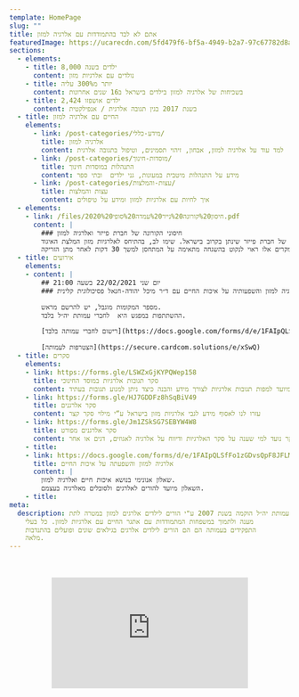 ```yaml
---
template: HomePage
slug: ""
title: אתם לא לבד בהתמודדות עם אלרגיה למזון
featuredImage: https://ucarecdn.com/5fd479f6-bf5a-4949-b2a7-97c67782d8ad/
sections:
  - elements:
    - title: 8,000 ילדים בשנה
      content: נולדים עם אלרגיות מזון
    - title: יותר מ300% עליה
      content: בשכיחות של אלרגיה למזון בילדים בישראל ב16 שנים אחרונות
    - title: 2,424 ילדים אושפזו
      content: בשנת 2017 בגין תגובה אלרגית / אנפילקטית
  - title: החיים עם אלרגיה למזון
    elements:
      - link: /post-categories/מידע-כללי/
        title: אלרגיה למזון
        content: למד עוד על אלרגיה למזון, אבחון, זיהוי תסמינים, וטיפול בתגובה אלרגית
      - link: /post-categories/מוסדות-חינוך/
        title: התנהלות במוסדות חינוך
        content: מידע על התנהלות מיטבית במעונות, גני ילדים  ובתי ספר
      - link: /post-categories/עצות-והמלצות/
        title: עצות והמלצות
        content: איך לחיות עם אלרגיות למזון וּמידע על טיפולים
  - elements:
    - link: /files/2020%20חיסון%20קורונה%20נייר%20עמדה%20סופי.pdf
      content: |
        ### חיסוני הקורונה של חברת פייזר ואלרגיה למזון
        מצורף נייר העמדה של איגוד הרופאים האלרגולוגים המתייחס לחיסון של חברת פייזר שינתן בקרוב בישראל. שימו לב, בהתיחס לאלרגיות מזון המלצת האיגוד:  
        במטופלים עם רקע אלרגי למזון, אלרגנים נשאפים, חרקים, לטקס וכיוב' יש המלצה לקבל את החיסון. במקרים אלו ראוי לנקוט בהשגחה מתאימה על המתחסן למשך 30 דקות לאחר מתן הזריקה.
  - title: אירועים
    elements:
    - content: |
        ## יום שני 22/02/2021 בשעה 21:00
        ### מפגש בנושא אלרגיה למזון והשפעותיה על איכות החיים עם ד״ר מיכל יהודה-חנאל פסיכולוגית קלינית

        מספר המקומות מוגבל, יש להרשם מראש.  
        ההשתתפות במפגש היא  לחברי עמותת יה״ל בלבד.

        [רישום לחברי עמותה בלבד](https://docs.google.com/forms/d/e/1FAIpQLSeR7WRHtzqzdN0Y368_EOStRcgpoXMusK2pl1TZkboyUCY_Uw/viewform?usp=sf_link)

        [הצטרפות לעמותה](https://secure.cardcom.solutions/e/xSwQ)
  - title: סקרים
    elements:
    - link: https://forms.gle/LSWZxGjKYPQWep158
      title: סקר תגובות אלרגיות במוסד החינוכי
      content: סקר זה מיועד למפות תגובות אלרגיות לצורך מידע והבנה כיצד ניתן למנוע תגובות בעתיד
    - link: https://forms.gle/HJ7GDDFz8hSqBiV49
      title: סקר אלרגנים
      content: עזרו לנו לאסוף מידע לגבי אלרגיות מזון בישראל ע“י מילוי סקר קצר
    - link: https://forms.gle/Jm1ZSkSG7SEBYW4W8
      title: סקר אלרגנים מפורט
      content: הסקר נועד למי שענה על סקר האלרגיות ודיווח על אלרגיה לאגוזים, דגים או אחר
    - title:
    - link: https://docs.google.com/forms/d/e/1FAIpQLSfFo1zGDvsQpF8JFLMoGtKKy-zwMiPkHlmpvBQRbiaOCPeBjg/viewform?vc=0&c=0&w=1&flr=0
      title: אלרגיה למזון והשפעתה על איכות החיים
      content: |
        שאלון אנונימי בנושא איכות חיים ואלרגיה למזון.  
        השאלון מיועד להורים לאלרגים ולסובלים מאלרגיה בעצמם.
    - title:
meta:
  description: עמותת יה״ל הוקמה בשנת 2007 ע"י הורים לילדים אלרגים למזון במטרה לתת
    מענה ולתמוך במשפחות המתמודדות עם אתגר החיים עם אלרגיות למזון. כל בעלי
    התפקידים בעמותה הם הם הורים לילדים אלרגים בגילאים שונים ופועלים בהתנדבות
    מלאה.
---
```

<section>
  <div style="margin: 3rem 0; padding-bottom: 39.5%; position: relative; height: 0; overflow: hidden;">
    <iframe style="width:70%; height:100%; top:0; position: absolute; right: 15%;" src="https://www.youtube.com/embed/ILcP0ihl9OI" frameborder="0" allow="accelerometer; clipboard-write; encrypted-media; gyroscope; picture-in-picture" allowfullscreen></iframe>
  </div>
</section>